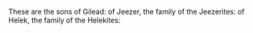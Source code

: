 These are the sons of Gilead: of Jeezer, the family of the Jeezerites: of Helek, the family of the Helekites:
